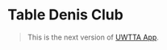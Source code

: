 # Table Denis Club

> This is the next version of [UWTTA App](https://github.com/cheng-kang/UWTTA).
